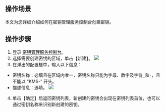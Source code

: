 ## 操作场景
本文为您详细介绍如何在密钥管理服务控制台创建密钥。



## 操作步骤
1. 登录 [密钥管理服务控制台](https://console.cloud.tencent.com/kms2)。
2. 选择需要创建密钥的区域，单击【新建】。
![](https://main.qcloudimg.com/raw/838c5da28a939ea45cda7de11804142c.jpg)
3. 在弹出的配置框中，输入以下信息：
 - 密钥名称：必填且在区域内唯一，密钥名称只能为字母、数字及字符`_`和`-`，且不能以 “KMS-” 开头。
 - 描述信息：选填。
![](https://main.qcloudimg.com/raw/0723c92d7cf2c91cf3b9bc0e41a0b17f.jpg)
4. 单击【确定】后返回密钥列表，新创建的密钥会出现在密钥列表首位，也可以通过密钥名称来识别新创建的密钥。
